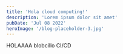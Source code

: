 ```yaml
---
title: 'Hola cloud computing!'
description: 'Lorem ipsum dolor sit amet'
pubDate: 'Jul 08 2022'
heroImage: '/blog-placeholder-3.jpg'
---
```



HOLAAAA blobcillo CI/CD